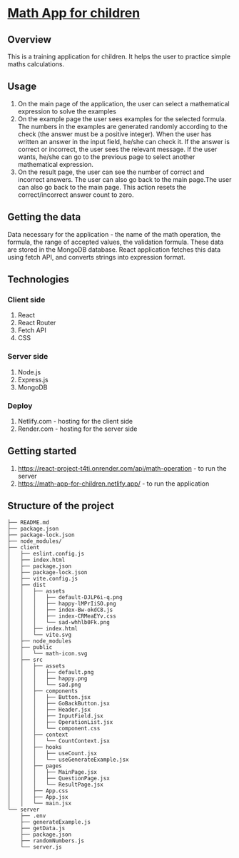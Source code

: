 # [Math App for children](https://math-app-for-children.netlify.app/)

## Overview

This is a training application for children. It helps the user to practice simple maths calculations.

## Usage

1. On the main page of the application, the user can select a mathematical expression to solve the examples
2. On the example page the user sees examples for the selected formula. The numbers in the examples are generated randomly according to the check (the answer must be a positive integer). When the user has written an answer in the input field, he/she can check it. If the answer is correct or incorrect, the user sees the relevant message.
If the user wants, he/she can go to the previous page to select another mathematical expression.
3. On the result page, the user can see the number of correct and incorrect answers. The user can also go back to the main page.The user can also go back to the main page.
This action resets the correct/incorrect answer count to zero.

## Getting the data

Data necessary for the application - the name of the math operation, the formula, the range of accepted values, the validation formula. These data are stored in the MongoDB database. React application fetches this data using fetch API, and converts strings into expression format.

## Technologies

### Client side

1. React
2. React Router
3. Fetch API
4. CSS

### Server side

1. Node.js
2. Express.js
3. MongoDB

### Deploy

1. Netlify.com - hosting for the client side
2. Render.com - hosting for the server side

## Getting started

1. https://react-project-t4ti.onrender.com/api/math-operation - to run the server
2. https://math-app-for-children.netlify.app/ - to run the application

## Structure of the project

```
├── README.md
├── package.json
├── package-lock.json
├── node_modules/
├── client
│   ├── eslint.config.js
│   ├── index.html
│   ├── package.json
│   ├── package-lock.json
│   ├── vite.config.js
│   ├── dist
│   │   ├── assets
│   │   │   ├── default-DJLP6i-q.png
│   │   │   ├── happy-lMPrIiSO.png
│   │   │   ├── index-Bw-okdC8.js
│   │   │   ├── index-CRMeaEYv.css
│   │   │   └── sad-whhlb0Fk.png
│   │   ├── index.html
│   │   └── vite.svg
│   ├── node_modules
│   ├── public
│   │   └── math-icon.svg
│   ├── src
│   │   ├── assets
│   │   │   ├── default.png
│   │   │   ├── happy.png
│   │   │   └── sad.png
│   │   ├── components
│   │   │   ├── Button.jsx
│   │   │   ├── GoBackButton.jsx
│   │   │   ├── Header.jsx
│   │   │   ├── InputField.jsx
│   │   │   ├── OperationList.jsx
│   │   │   └── component.css
│   │   ├── context
│   │   │   └── CountContext.jsx
│   │   ├── hooks
│   │   │   ├── useCount.jsx
│   │   │   └── useGenerateExample.jsx
│   │   ├── pages
│   │   │   ├── MainPage.jsx
│   │   │   ├── QuestionPage.jsx
│   │   │   └── ResultPage.jsx
│   │   ├── App.css
│   │   ├── App.jsx
│   │   └── main.jsx
└── server
    ├── .env
    ├── generateExample.js
    ├── getData.js
    ├── package.json
    ├── randomNumbers.js
    └── server.js
```
